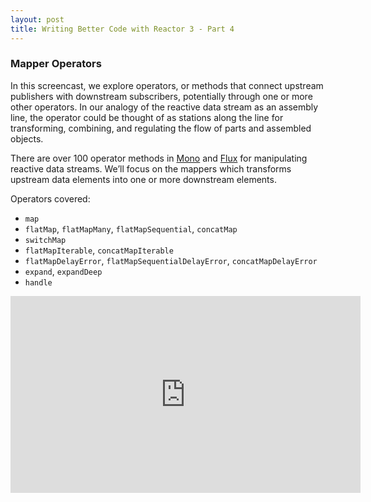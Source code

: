 ```yaml
---
layout: post
title: Writing Better Code with Reactor 3 - Part 4
---
```

### Mapper Operators

In this screencast, we explore operators, or methods that connect upstream publishers with downstream subscribers, potentially through one or more other operators.
In our analogy of the reactive data stream as an assembly line, the operator could be thought of as stations along the line for transforming, combining, and regulating the flow of parts and assembled objects.

There are over 100 operator methods in [Mono](https://projectreactor.io/docs/core/release/api/reactor/core/publisher/Mono.html) and [Flux](https://projectreactor.io/docs/core/release/api/reactor/core/publisher/Flux.html) for manipulating reactive data streams.
We’ll focus on the mappers which transforms upstream data elements into one or more downstream elements.

Operators covered: 
- `map`
- `flatMap`, `flatMapMany`, `flatMapSequential`, `concatMap`
- `switchMap`
- `flatMapIterable`, `concatMapIterable`
- `flatMapDelayError`, `flatMapSequentialDelayError`, `concatMapDelayError`
- `expand`, `expandDeep`
- `handle`

<iframe width="560" height="315" src="https://www.youtube.com/embed/FmXJsxvzwA4" frameborder="0" allow="accelerometer; autoplay; encrypted-media; gyroscope; picture-in-picture" allowfullscreen></iframe>
